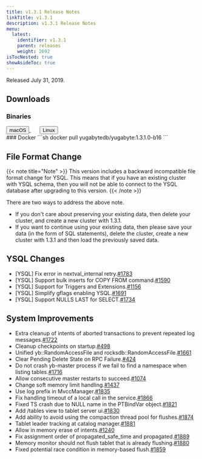 ```yaml
---
title: v1.3.1 Release Notes
linkTitle: v1.3.1
description: v1.3.1 Release Notes
menu:
  latest:
    identifier: v1.3.1
    parent: releases
    weight: 2692
isTocNested: true
showAsideToc: true
---
```


Released July 31, 2019.

## Downloads
### Binaries
<a class="download-binary-link" href="https://downloads.yugabyte.com/yugabyte-1.3.1.0-darwin.tar.gz">
  <button>
    <i class="fab fa-apple"></i><span class="download-text">macOS</span>
  </button>
</a>
&nbsp; &nbsp; &nbsp; 
<a class="download-binary-link" href="https://downloads.yugabyte.com/yugabyte-1.3.1.0-linux.tar.gz">
  <button>
    <i class="fab fa-linux"></i><span class="download-text">Linux</span>
  </button>
</a>
<br />
### Docker
```sh
docker pull yugabytedb/yugabyte:1.3.1.0-b16
```

## File Format Change

{{< note title="Note" >}}
This version includes a backward incompatible file format change for YSQL. This means that if you have an existing cluster with YSQL schema, then you will not be able to connect to the YSQL database after upgrading to this version.
{{< /note >}}

There are two ways to address the above note.

* If you don't care about preserving your existing data, then delete your cluster, and create a new
  cluster with 1.3.1. 
* If you want to continue using your existing data, then please save your data (in the form of
  SQL statements), delete the cluster, create a new cluster with 1.3.1 and then load the previously saved data.

## YSQL Changes
* [YSQL] Fix error in nextval_internal retry.[#1783](https://github.com/YugaByte/yugabyte-db/issues/1783)
* [YSQL] Support bulk inserts for COPY FROM
  command.[#1590](https://github.com/YugaByte/yugabyte-db/issues/1590)
* [YSQL] Support for Triggers and
  Extensions.[#1156](https://github.com/YugaByte/yugabyte-db/issues/1156)
* [YSQL] Simplify gflags enabling YSQL.[#1691](https://github.com/YugaByte/yugabyte-db/issues/1691)
* [YSQL] Support NULLS LAST for SELECT.[#1734](https://github.com/YugaByte/yugabyte-db/issues/1734)


## System Improvements
* Extra cleanup of intents of aborted transactions to prevent repeated log
  messages.[#1722](https://github.com/YugaByte/yugabyte-db/issues/1722)
* Cleanup checkpoints on startup.[#498](https://github.com/YugaByte/yugabyte-db/issues/498)
* Unified yb::RandomAccessFile and
  rocksdb::RandomAccessFile.[#1661](https://github.com/YugaByte/yugabyte-db/issues/1661)
* Clear Pending Delete State on RPC
  Failure.[#424](https://github.com/YugaByte/yugabyte-db/issues/424)
* Do not crash yb-master process if we fail to find a namespace when listing
  tables.[#1716](https://github.com/YugaByte/yugabyte-db/issues/1716)
* Allow consecutive master restarts to
  succeed.[#1074](https://github.com/YugaByte/yugabyte-db/issues/1074)
* Change soft memory limit handling.[#1437](https://github.com/YugaByte/yugabyte-db/issues/1437)
* Use log prefix in MvccManager.[#1835](https://github.com/YugaByte/yugabyte-db/issues/1835)
* Fix handling timeout of a local call in the
  service.[#1866](https://github.com/YugaByte/yugabyte-db/issues/1866)
* Fixed TS crash due to NULL name in the PTBindVar
  object.[#1821](https://github.com/YugaByte/yugabyte-db/issues/1821)
* Add /tables view to tablet server ui.[#1830](https://github.com/YugaByte/yugabyte-db/issues/1830)
* Add ability to avoid using the compaction thread pool for
  flushes.[#1874](https://github.com/YugaByte/yugabyte-db/issues/1874)
* Tablet leader tracking at catalog
  manager.[#1881](https://github.com/YugaByte/yugabyte-db/issues/1881)
* Allow in memory erase of intents.[#1240](https://github.com/YugaByte/yugabyte-db/issues/1240)
* Fix assignment order of propagated_safe_time and
  propagated.[#1889](https://github.com/YugaByte/yugabyte-db/issues/1889)
* Memory monitor should not flush tablet that is already
  flushing.[#1880](https://github.com/YugaByte/yugabyte-db/issues/1880)
* Fixed potential race condition in memory-based
  flush.[#1859](https://github.com/YugaByte/yugabyte-db/issues/1859)
